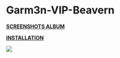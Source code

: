 # Garm3n-VIP-Beavern

**[SCREENSHOTS ALBUM](https://imgur.com/a/tK9N1)** 

**[INSTALLATION](https://imgur.com/a/w3Ah6)**

![](https://i.imgur.com/mXnR9SQ.jpg)